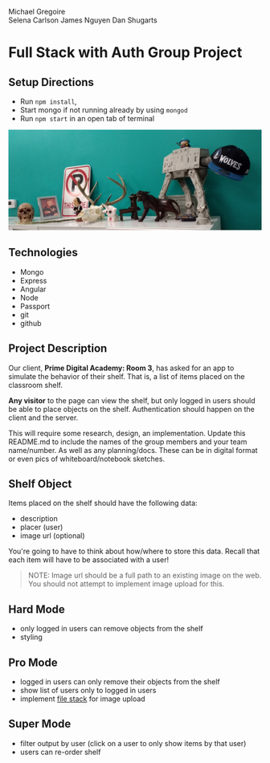 Michael Gregoire  
Selena Carlson
James Nguyen
Dan Shugarts




# Full Stack with Auth Group Project

Setup Directions
-----------
* Run `npm install`,
* Start mongo if not running already by using `mongod`
* Run `npm start` in an open tab of terminal

![our shelf](tauShelf.png)

Technologies
------------
* Mongo
* Express
* Angular
* Node
* Passport
* git
* github

Project Description
-------------------
Our client, **Prime Digital Academy: Room 3**, has asked for an app to simulate the behavior of their shelf. That is, a list of items placed on the classroom shelf.

**Any visitor** to the page can view the shelf, but only logged in users should be able to place objects on the shelf. Authentication should happen on the client and the server.

This will require some research, design, an implementation. Update this README.md to include the names of the group members and your team name/number. As well as any planning/docs. These can be in digital format or even pics of whiteboard/notebook sketches.

Shelf Object
------------
Items placed on the shelf should have the following data:

* description
* placer (user)
* image url (optional)

You're going to have to think about how/where to store this data. Recall that each item will have to be associated with a user!

> NOTE: Image url should be a full path to an existing image on the web. You should not attempt to implement image upload for this.

Hard Mode
----------
* only logged in users can remove objects from the shelf
* styling

Pro Mode
--------
* logged in users can only remove their objects from the shelf
* show list of users only to logged in users
* implement [file stack](https://www.npmjs.com/package/filestack-js) for image upload

Super Mode
----------
* filter output by user (click on a user to only show items by that user)
* users can re-order shelf
